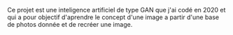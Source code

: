 Ce projet est une inteligence artificiel de type GAN que j'ai codé en 2020 et qui a pour objectif d'aprendre le concept d'une image a partir d'une base de photos donnée et de recréer une image.

